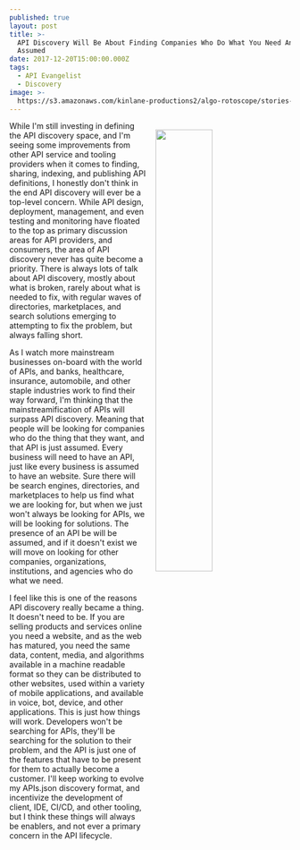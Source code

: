 ```yaml
---
published: true
layout: post
title: >-
  API Discovery Will Be About Finding Companies Who Do What You Need And API Is
  Assumed
date: 2017-12-20T15:00:00.000Z
tags:
  - API Evangelist
  - Discovery
image: >-
  https://s3.amazonaws.com/kinlane-productions2/algo-rotoscope/stories-new/27_127_800_500_0_max_0_-5_-1.jpg
---
```

<p><img src="https://s3.amazonaws.com/kinlane-productions2/algo-rotoscope/stories-new/27_127_800_500_0_max_0_-5_-1.jpg" align="right" width="45%" style="padding: 15px;" /></p>While I'm still investing in defining the API discovery space, and I'm seeing some improvements from other API service and tooling providers when it comes to finding, sharing, indexing, and publishing API definitions, I honestly don't think in the end API discovery will ever be a top-level concern. While API design, deployment, management, and even testing and monitoring have floated to the top as primary discussion areas for API providers, and consumers, the area of API discovery never has quite become a priority. There is always lots of talk about API discovery, mostly about what is broken, rarely about what is needed to fix, with regular waves of directories, marketplaces, and search solutions emerging to attempting to fix the problem, but always falling short.

As I watch more mainstream businesses on-board with the world of APIs, and banks, healthcare, insurance, automobile, and other staple industries work to find their way forward, I'm thinking that the mainstreamification of APIs will surpass API discovery. Meaning that people will be looking for companies who do the thing that they want, and that API is just assumed. Every business will need to have an API, just like every business is assumed to have an website. Sure there will be search engines, directories, and marketplaces to help us find what we are looking for, but when we just won't always be looking for APIs, we will be looking for solutions. The presence of an API be will be assumed, and if it doesn't exist we will move on looking for other companies, organizations, institutions, and agencies who do what we need.

I feel like this is one of the reasons API discovery really became a thing. It doesn't need to be. If you are selling products and services online you need a website, and as the web has matured, you need the same data, content, media, and algorithms available in a machine readable format so they can be distributed to other websites, used within a variety of mobile applications, and available in voice, bot, device, and other applications. This is just how things will work. Developers won't be searching for APIs, they'll be searching for the solution to their problem, and the API is just one of the features that have to be present for them to actually become a customer. I'll keep working to evolve my APIs.json discovery format, and incentivize the development of client, IDE, CI/CD, and other tooling, but I think these things will always be enablers, and not ever a primary concern in the API lifecycle.
